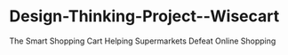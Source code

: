 # Design-Thinking-Project--Wisecart
The Smart Shopping Cart Helping Supermarkets Defeat Online Shopping
